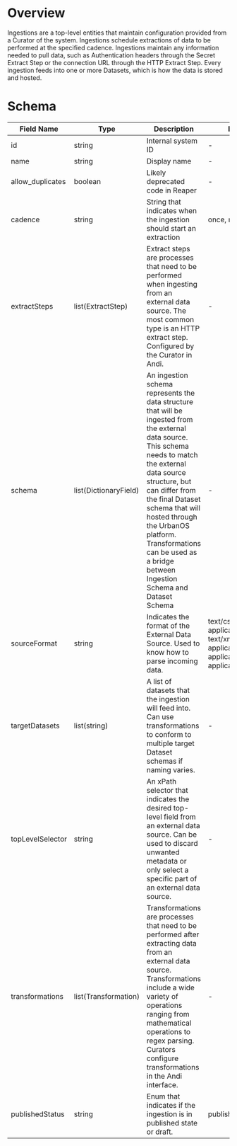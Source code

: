# Overview

Ingestions are a top-level entities that maintain configuration provided from a Curator of the system. Ingestions schedule extractions of data to be performed at the specified cadence. Ingestions maintain any information needed to pull data, such as Authentication headers through the Secret Extract Step or the connection URL through the HTTP Extract Step. Every ingestion feeds into one or more Datasets, which is how the data is stored and hosted.

# Schema

| Field Name | Type | Description | Enum Values |
| - | - | - | - |
| id | string | Internal system ID | - |
| name | string | Display name | - |
| allow_duplicates | boolean | Likely deprecated code in Reaper | - |
| cadence | string | String that indicates when the ingestion should start an extraction | once, never, {cron string} |
| extractSteps | list(ExtractStep) | Extract steps are processes that need to be performed when ingesting from an external data source. The most common type is an HTTP extract step. Configured by the Curator in Andi. | - |
| schema | list(DictionaryField) | An ingestion schema represents the data structure that will be ingested from the external data source. This schema needs to match the external data source structure, but can differ from the final Dataset schema that will hosted through the UrbanOS platform. Transformations can be used as a bridge between Ingestion Schema and Dataset Schema | - |
| sourceFormat | string | Indicates the format of the External Data Source. Used to know how to parse incoming data. | text/csv, text/plain, application/json, text/xml, application/geo+json, application/zip, application/gtfs+protobuf |
| targetDatasets | list(string) | A list of datasets that the ingestion will feed into. Can use transformations to conform to multiple target Dataset schemas if naming varies. | - |
| topLevelSelector | string | An xPath selector that indicates the desired top-level field from an external data source. Can be used to discard unwanted metadata or only select a specific part of an external data source. | - |
| transformations | list(Transformation) | Transformations are processes that need to be performed after extracting data from an external data source. Transformations include a wide variety of operations ranging from mathematical operations to regex parsing. Curators configure transformations in the Andi interface. | - |
| publishedStatus | string | Enum that indicates if the ingestion is in published state or draft. | published, draft |
